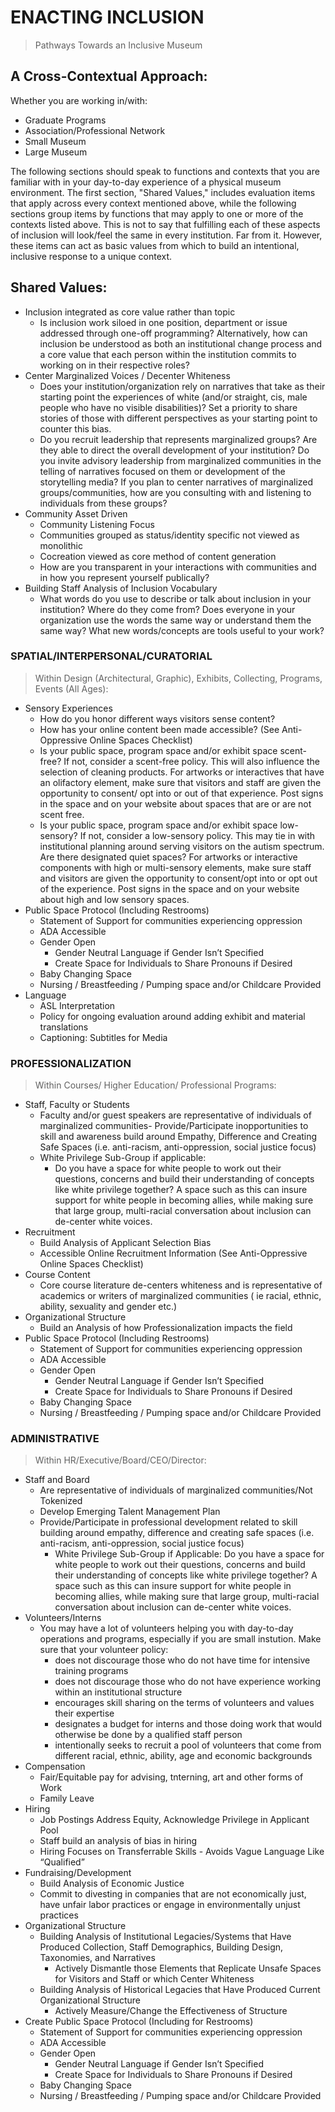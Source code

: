 # ENACTING INCLUSION
> Pathways Towards an Inclusive Museum

## A Cross-Contextual Approach:

Whether you are working in/with:
- Graduate Programs
- Association/Professional Network
- Small Museum
- Large Museum

The following sections should speak to functions and contexts that you are
familiar with in your day-to-day experience of a physical museum environment. 
The first section, "Shared Values," includes evaluation items that apply across every context 
mentioned above, while the following sections group items by functions that 
may apply to one or more of the contexts listed above. 
This is not to say that fulfilling each of these aspects of inclusion
will look/feel the same in every institution. Far from it. However, these items
can act as basic values from which to build an intentional, inclusive response
to a unique context.

## Shared Values:

- Inclusion integrated as core value rather than topic
  - Is inclusion work siloed in one position, department or issue addressed through
    one-off programming? Alternatively, how can inclusion be understood as both an
    institutional change process and a core value that each person within the
    institution commits to working on in their respective roles?
- Center Marginalized Voices / Decenter Whiteness
  - Does your institution/organization rely on narratives that take as their
    starting point the experiences of white (and/or straight, cis, male people who
    have no visible disabilities)? Set a priority to share stories of those with
    different perspectives as your starting point to counter this bias.
  - Do you recruit leadership that represents marginalized groups? Are they able to
    direct the overall development of your institution? Do you invite advisory
    leadership from marginalized communities in the telling of narratives focused on
    them or development of the storytelling media? If you plan to center narratives
    of marginalized groups/communities, how are you consulting with and listening to
    individuals from these groups?
- Community Asset Driven
  - Community Listening Focus
  - Communities grouped as status/identity specific not viewed as monolithic
  - Cocreation viewed as core method of content generation
  - How are you transparent in your interactions with communities and in how you represent yourself publically?
- Building Staff Analysis of Inclusion Vocabulary
  - What words do you use to describe or talk about inclusion in your institution?
    Where do they come from? Does everyone in your organization use the words the
    same way or understand them the same way? What new words/concepts are tools
    useful to your work? 

### SPATIAL/INTERPERSONAL/CURATORIAL
> Within Design (Architectural, Graphic), Exhibits, Collecting, Programs, Events (All Ages):

- Sensory Experiences
  - How do you honor different ways visitors sense content? 
  - How has your online content been made accessible? (See Anti-Oppressive Online Spaces Checklist)
  - Is your public space, program space and/or exhibit space scent-free? If not,
    consider a scent-free policy. This will also influence the selection of cleaning
    products. For artworks or interactives that have an olifactory element, make
    sure that visitors and staff are given the opportunity to consent/ opt into or
    out of that experience. Post signs in the space and on your website about 
    spaces that are or are not scent free.
   - Is your public space, program space and/or exhibit space low-sensory? If not,
    consider a low-sensory policy. This may tie in with institutional planning around
    serving visitors on the autism spectrum. Are there designated quiet spaces? 
    For artworks or interactive components with high or multi-sensory elements, 
    make sure staff and visitors are given the opportunity to consent/opt into or opt 
    out of the experience. Post signs in the space and on your website about high and low sensory spaces.
- Public Space Protocol (Including Restrooms)
  - Statement of Support for communities experiencing oppression
  - ADA Accessible
  - Gender Open
    - Gender Neutral Language if Gender Isn’t Specified
    - Create Space for Individuals to Share Pronouns if Desired
  - Baby Changing Space
  - Nursing / Breastfeeding / Pumping space and/or Childcare Provided
 - Language 
   - ASL Interpretation
   - Policy for ongoing evaluation around adding exhibit and material translations
   - Captioning: Subtitles for Media

### PROFESSIONALIZATION
> Within Courses/ Higher Education/ Professional Programs:

- Staff, Faculty or Students
  - Faculty and/or guest speakers are representative of individuals of marginalized
  communities- Provide/Participate inopportunities to skill and awareness build around Empathy, 
  Difference and Creating Safe Spaces (i.e. anti-racism, anti-oppression, social justice focus)
  - White Privilege Sub-Group if applicable: 
    - Do you have a space for white people to work out their questions, concerns and
      build their understanding of concepts like white privilege together? A space
      such as this can insure support for white people in becoming allies, while
      making sure that large group, multi-racial conversation about inclusion can
      de-center white voices.
- Recruitment
  - Build Analysis of Applicant Selection Bias
  - Accessible Online Recruitment Information (See Anti-Oppressive Online Spaces Checklist)
- Course Content
  - Core course literature de-centers whiteness and is representative of academics
  or writers of marginalized communities ( ie racial, ethnic, ability, sexuality
  and gender etc.)
- Organizational Structure
  - Build an Analysis of how Professionalization impacts the field
- Public Space Protocol (Including Restrooms)
   - Statement of Support for communities experiencing oppression
   - ADA Accessible
   - Gender Open
     - Gender Neutral Language if Gender Isn’t Specified
     - Create Space for Individuals to Share Pronouns if Desired
  - Baby Changing Space
  - Nursing / Breastfeeding / Pumping space and/or Childcare Provided

### ADMINISTRATIVE
> Within HR/Executive/Board/CEO/Director:

- Staff and Board 
  - Are representative of individuals of marginalized communities/Not Tokenized
  - Develop Emerging Talent Management Plan
  - Provide/Participate in professional development related to
  skill building around empathy, difference and creating safe spaces
  (i.e. anti-racism, anti-oppression, social justice focus)
     - White Privilege Sub-Group if Applicable: 
      Do you have a space for white people to work out their questions, concerns and
      build their understanding of concepts like white privilege together? A space
      such as this can insure support for white people in becoming allies, while
      making sure that large group, multi-racial conversation about inclusion can
      de-center white voices.
- Volunteers/Interns
  - You may have a lot of volunteers helping you with day-to-day operations and programs, 
  especially if you are small instution. Make sure that your volunteer policy:
    - does not discourage those who do not have time for intensive training programs
    - does not discourage those who do not have experience working within an institutional structure
    - encourages skill sharing on the terms of volunteers and values their expertise
    - designates a budget for interns and those doing work that would otherwise be done by a qualified staff person
    - intentionally seeks to recruit a pool of volunteers that come from different racial, ethnic, ability, age and economic backgrounds
- Compensation 
  - Fair/Equitable pay for advising, tnterning, art and other forms of Work
  - Family Leave
- Hiring
  - Job Postings Address Equity, Acknowledge Privilege in Applicant Pool
  - Staff build an analysis of bias in hiring
  - Hiring Focuses on Transferrable Skills - Avoids Vague Language Like “Qualified”
- Fundraising/Development
  - Build Analysis of Economic Justice
  - Commit to divesting in companies that are not economically just, have unfair labor 
  practices or engage in environmentally unjust practices
- Organizational Structure
  - Building Analysis of Institutional Legacies/Systems that Have Produced
  Collection, Staff Demographics, Building Design, Taxonomies, and Narratives
    - Actively Dismantle those Elements that Replicate Unsafe Spaces for Visitors and
    Staff or which Center Whiteness
  - Building Analysis of Historical Legacies that Have Produced Current
    Organizational Structure
    - Actively Measure/Change the Effectiveness of Structure
- Create Public Space Protocol (Including for Restrooms)
   - Statement of Support for communities experiencing oppression
   - ADA Accessible
   - Gender Open
     - Gender Neutral Language if Gender Isn’t Specified
     - Create Space for Individuals to Share Pronouns if Desired
  - Baby Changing Space
  - Nursing / Breastfeeding / Pumping space and/or Childcare Provided
